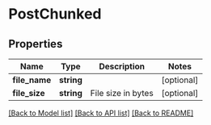# PostChunked

## Properties

 Name          | Type       | Description        | Notes      
---------------|------------|--------------------|------------
 **file_name** | **string** |                    | [optional] 
 **file_size** | **string** | File size in bytes | [optional] 

[[Back to Model list]](../../README.md#documentation-for-models) [[Back to API list]](../../README.md#documentation-for-api-endpoints) [[Back to README]](../../README.md)


